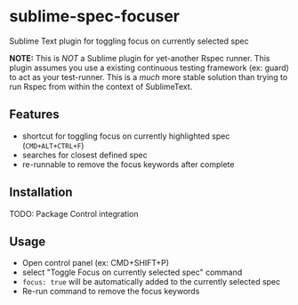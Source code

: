 sublime-spec-focuser
====================

Sublime Text plugin for toggling focus on currently selected spec

**NOTE:** This is *NOT* a Sublime plugin for yet-another Rspec runner.
This plugin assumes you use a existing continuous testing framework
(ex: guard) to act as your test-runner.  This is a *much* more stable
solution than trying to run Rspec from within the context of SublimeText.

## Features
* shortcut for toggling focus on currently highlighted spec (`CMD+ALT+CTRL+F`)
* searches for closest defined spec
* re-runnable to remove the focus keywords after complete

## Installation
TODO: Package Control integration

## Usage
* Open control panel (ex: CMD+SHIFT+P)
* select "Toggle Focus on currently selected spec" command
* `focus: true` will be automatically added to the currently selected spec
* Re-run command to remove the focus keywords
